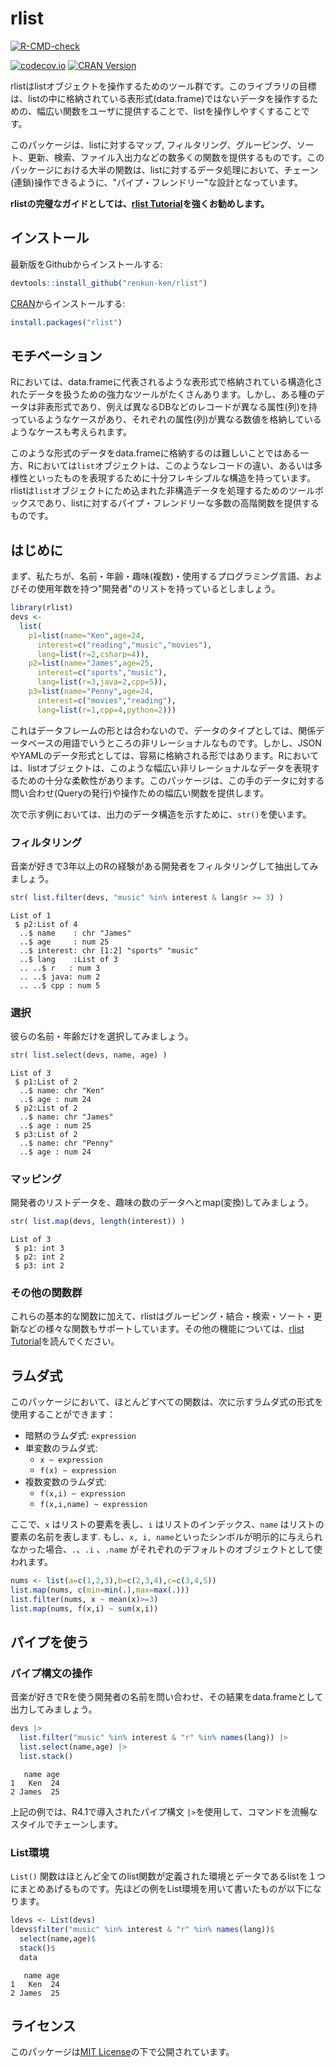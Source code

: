 

# rlist

<!-- badges: start -->
[![R-CMD-check](https://github.com/renkun-ken/rlist/workflows/R-CMD-check/badge.svg)](https://github.com/renkun-ken/rlist/actions)
<!-- badges: end -->
[![codecov.io](https://codecov.io/github/renkun-ken/rlist/coverage.svg?branch=master)](https://codecov.io/github/renkun-ken/rlist?branch=master)
[![CRAN Version](https://www.r-pkg.org/badges/version/rlist)](https://cran.r-project.org/package=rlist)

rlistはlistオブジェクトを操作するためのツール群です。このライブラリの目標は、listの中に格納されている表形式(data.frame)ではないデータを操作するための、幅広い関数をユーザに提供することで、listを操作しやすくすることです。

このパッケージは、listに対するマップ, フィルタリング、グルーピング、ソート、更新、検索、ファイル入出力などの数多くの関数を提供するものです。このパッケージにおける大半の関数は、listに対するデータ処理において、チェーン(連鎖)操作できるように、"パイプ・フレンドリー"な設計となっています。

**rlistの完璧なガイドとしては、[rlist Tutorial](https://renkun-ken.github.io/rlist-tutorial/)を強くお勧めします。**

## インストール

最新版をGithubからインストールする:

```r
devtools::install_github("renkun-ken/rlist")
```

[CRAN](https://cran.r-project.org/package=rlist)からインストールする:

```r
install.packages("rlist")
```

## モチベーション

Rにおいては、data.frameに代表されるような表形式で格納されている構造化されたデータを扱うための強力なツールがたくさんあります。しかし、ある種のデータは非表形式であり、例えば異なるDBなどのレコードが異なる属性(列)を持っているようなケースがあり、それぞれの属性(列)が異なる数値を格納しているようなケースも考えられます。

このような形式のデータをdata.frameに格納するのは難しいことではある一方、Rにおいては`list`オブジェクトは、このようなレコードの違い、あるいは多様性といったものを表現するために十分フレキシブルな構造を持っています。rlistは`list`オブジェクトにため込まれた非構造データを処理するためのツールボックスであり、listに対するパイプ・フレンドリーな多数の高階関数を提供するものです。

## はじめに

まず、私たちが、名前・年齢・趣味(複数)・使用するプログラミング言語、およびその使用年数を持つ"開発者"のリストを持っているとしましょう。


```r
library(rlist)
devs <- 
  list(
    p1=list(name="Ken",age=24,
      interest=c("reading","music","movies"),
      lang=list(r=2,csharp=4)),
    p2=list(name="James",age=25,
      interest=c("sports","music"),
      lang=list(r=3,java=2,cpp=5)),
    p3=list(name="Penny",age=24,
      interest=c("movies","reading"),
      lang=list(r=1,cpp=4,python=2)))
```

これはデータフレームの形とは合わないので、データのタイプとしては、関係データベースの用語でいうところの非リレーショナルなものです。しかし、JSONやYAMLのデータ形式としては、容易に格納される形ではあります。Rにおいては、listオブジェクトは、このような幅広い非リレーショナルなデータを表現するための十分な柔軟性があります。このパッケージは、この手のデータに対する問い合わせ(Queryの発行)や操作ための幅広い関数を提供します。

次で示す例においては、出力のデータ構造を示すために、`str()`を使います。

### フィルタリング

音楽が好きで3年以上のRの経験がある開発者をフィルタリングして抽出してみましょう。


```r
str( list.filter(devs, "music" %in% interest & lang$r >= 3) )
```

```
List of 1
 $ p2:List of 4
  ..$ name    : chr "James"
  ..$ age     : num 25
  ..$ interest: chr [1:2] "sports" "music"
  ..$ lang    :List of 3
  .. ..$ r   : num 3
  .. ..$ java: num 2
  .. ..$ cpp : num 5
```

### 選択

彼らの名前・年齢だけを選択してみましょう。


```r
str( list.select(devs, name, age) )
```

```
List of 3
 $ p1:List of 2
  ..$ name: chr "Ken"
  ..$ age : num 24
 $ p2:List of 2
  ..$ name: chr "James"
  ..$ age : num 25
 $ p3:List of 2
  ..$ name: chr "Penny"
  ..$ age : num 24
```

### マッピング

開発者のリストデータを、趣味の数のデータへとmap(変換)してみましょう。


```r
str( list.map(devs, length(interest)) )
```

```
List of 3
 $ p1: int 3
 $ p2: int 2
 $ p3: int 2
```

### その他の関数群

これらの基本的な関数に加えて、rlistはグルーピング・結合・検索・ソート・更新などの様々な関数もサポートしています。その他の機能については、[rlist Tutorial](https://renkun-ken.github.io/rlist-tutorial/)を読んでください。

## ラムダ式 

このパッケージにおいて、ほとんどすべての関数は、次に示すラムダ式の形式を使用することができます：
  
- 暗黙のラムダ式: `expression`
- 単変数のラムダ式: 
    * `x ~ expression`
    * `f(x) ~ expression`
- 複数変数のラムダ式:
    * `f(x,i) ~ expression`
    * `f(x,i,name) ~ expression`

ここで、`x` はリストの要素を表し、`i` はリストのインデックス、`name` はリストの要素の名前を表します. もし、`x, i, name`といったシンボルが明示的に与えられなかった場合、`.`、`.i` 、`.name` がそれぞれのデフォルトのオブジェクトとして使われます。
           
```r
nums <- list(a=c(1,2,3),b=c(2,3,4),c=c(3,4,5))
list.map(nums, c(min=min(.),max=max(.)))
list.filter(nums, x ~ mean(x)>=3)
list.map(nums, f(x,i) ~ sum(x,i))
```

## パイプを使う

### パイプ構文の操作

音楽が好きでRを使う開発者の名前を問い合わせ、その結果をdata.frameとして出力してみましょう。

```r
devs |> 
  list.filter("music" %in% interest & "r" %in% names(lang)) |>
  list.select(name,age) |>
  list.stack()
```

```
   name age
1   Ken  24
2 James  25
```

上記の例では、R4.1で導入されたパイプ構文 `|>`を使用して、コマンドを流暢なスタイルでチェーンします。

### List環境

`List()` 関数はほとんど全てのlist関数が定義された環境とデータであるlistを１つにまとめあげるものです。先ほどの例をList環境を用いて書いたものが以下になります。


```r
ldevs <- List(devs)
ldevs$filter("music" %in% interest & "r" %in% names(lang))$
  select(name,age)$
  stack()$
  data
```

```
   name age
1   Ken  24
2 James  25
```

## ライセンス

このパッケージは[MIT License](https://opensource.org/licenses/MIT)の下で公開されています。
